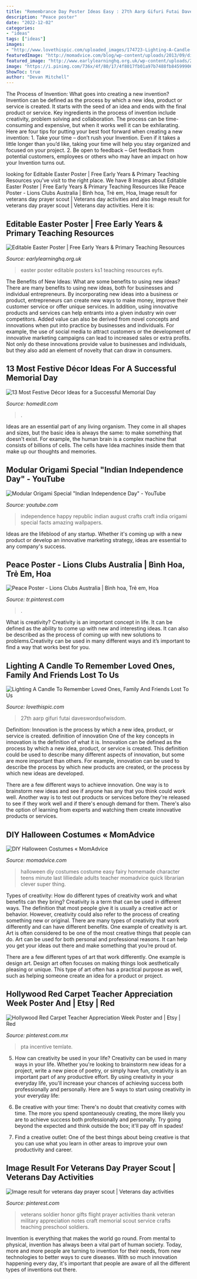 ```yaml
---
title: "Remembrance Day Poster Ideas Easy : 27th Aarp Gifuri Futai Daveswordsofwisdom"
description: "Peace poster"
date: "2022-12-02"
categories:
- "ideas"
tags: ["ideas"]
images:
- "http://www.lovethispic.com/uploaded_images/174723-Lighting-A-Candle-To-Remember-Loved-Ones-Family-And-Friends-Lost-To-Us-This-Memorial-Day.jpg?2"
featuredImage: "http://momadvice.com/blog/wp-content/uploads/2013/09/diy_halloween_costume_2.jpg"
featured_image: "http://www.earlylearninghq.org.uk/wp-content/uploads/2011/03/Easter-Poster-prev.jpg"
image: "https://i.pinimg.com/736x/4f/80/17/4f8017fb01a97b7488fb8459990621ab.jpg"
ShowToc: true
author: "Devan Mitchell"
---
```



The Process of Invention: What goes into creating a new invention?
Invention can be defined as the process by which a new idea, product or service is created. It starts with the seed of an idea and ends with the final product or service. Key ingredients in the process of invention include creativity, problem solving and collaboration. The process can be time-consuming and expensive, but when it works well it can be exhilarating. Here are four tips for putting your best foot forward when creating a new invention: 1. Take your time – don’t rush your Invention. Even if it takes a little longer than you’d like, taking your time will help you stay organized and focused on your project. 2. Be open to feedback – Get feedback from potential customers, employees or others who may have an impact on how your Invention turns out. 
	

		
looking for Editable Easter Poster | Free Early Years &amp; Primary Teaching Resources you've visit to the right place. We have 8 Images about Editable Easter Poster | Free Early Years &amp; Primary Teaching Resources like Peace Poster - Lions Clubs Australia | Bình hoa, Trẻ em, Hoa, Image result for veterans day prayer scout | Veterans day activities and also Image result for veterans day prayer scout | Veterans day activities. Here it is:
		
    
## Editable Easter Poster | Free Early Years &amp; Primary Teaching Resources

<img loading=lazy src="http://www.earlylearninghq.org.uk/wp-content/uploads/2011/03/Easter-Poster-prev.jpg" onerror="this.onerror=null;this.src='https://tse3.mm.bing.net/th?id=OIP.2SUxIRfpyTzAtzke0BvblgAAAA&amp;pid=15.1';" alt="Editable Easter Poster | Free Early Years &amp; Primary Teaching Resources">

_Source: earlylearninghq.org.uk_

>easter poster editable posters ks1 teaching resources eyfs. 

	

The Benefits of New Ideas: What are some benefits to using new ideas?
There are many benefits to using new ideas, both for businesses and individual entrepreneurs. By incorporating new ideas into a business or product, entrepreneurs can create new ways to make money, improve their customer service or offer unique services. In addition, using innovative products and services can help entrants into a given industry win over competitors.
Added value can also be derived from novel concepts and innovations when put into practice by businesses and individuals. For example, the use of social media to attract customers or the development of innovative marketing campaigns can lead to increased sales or extra profits. Not only do these innovations provide value to businesses and individuals, but they also add an element of novelty that can draw in consumers.

    
## 13 Most Festive Décor Ideas For A Successful Memorial Day

<img loading=lazy src="https://cdn.homedit.com/wp-content/uploads/2014/05/memorial-day-apples-garland.jpg" onerror="this.onerror=null;this.src='https://tse1.mm.bing.net/th?id=OIP.2O0nLE9t8fQKuApOt1dwwQHaE8&amp;pid=15.1';" alt="13 Most Festive Décor Ideas for a Successful Memorial Day">

_Source: homedit.com_

>. 

	

Ideas are an essential part of any living organism. They come in all shapes and sizes, but the basic idea is always the same: to make something that doesn't exist. For example, the human brain is a complex machine that consists of billions of cells. The cells have Idea machines inside them that make up our thoughts and memories.

    
## Modular Origami Special &quot;Indian Independence Day&quot; - YouTube

<img loading=lazy src="https://i.ytimg.com/vi/WlPrWjgKhuw/maxresdefault.jpg" onerror="this.onerror=null;this.src='https://tse4.mm.bing.net/th?id=OIP.FRporMyhpG3FGmbZAIhZYAHaEK&amp;pid=15.1';" alt="Modular Origami Special &quot;Indian Independence Day&quot; - YouTube">

_Source: youtube.com_

>independence happy republic indian august crafts craft india origami special facts amazing wallpapers. 

	

Ideas are the lifeblood of any startup. Whether it's coming up with a new product or develop an innovative marketing strategy, ideas are essential to any company's success.

    
## Peace Poster - Lions Clubs Australia | Bình Hoa, Trẻ Em, Hoa

<img loading=lazy src="https://i.pinimg.com/736x/61/dc/0a/61dc0a1494322d1cb9ff2dbef09d7b8d--peace-poster-school-posters.jpg" onerror="this.onerror=null;this.src='https://tse2.mm.bing.net/th?id=OIP.4AvEEuJ2Zl2mH9JeexqVNgHaKh&amp;pid=15.1';" alt="Peace Poster - Lions Clubs Australia | Bình hoa, Trẻ em, Hoa">

_Source: tr.pinterest.com_

>. 

	

What is creativity?
Creativity is an important concept in life. It can be defined as the ability to come up with new and interesting ideas. It can also be described as the process of coming up with new solutions to problems.Creativity can be used in many different ways and it’s important to find a way that works best for you.

    
## Lighting A Candle To Remember Loved Ones, Family And Friends Lost To Us

<img loading=lazy src="http://www.lovethispic.com/uploaded_images/174723-Lighting-A-Candle-To-Remember-Loved-Ones-Family-And-Friends-Lost-To-Us-This-Memorial-Day.jpg?2" onerror="this.onerror=null;this.src='https://tse3.mm.bing.net/th?id=OIP.eY7MhXPJyASUTmYHsLwRcwHaFq&amp;pid=15.1';" alt="Lighting A Candle To Remember Loved Ones, Family And Friends Lost To Us">

_Source: lovethispic.com_

>27th aarp gifuri futai daveswordsofwisdom. 

	

Definition: Innovation is the process by which a new idea, product, or service is created.
definition of innovation
One of the key concepts in innovation is the definition of what it is. Innovation can be defined as the process by which a new idea, product, or service is created. This definition could be used to describe many different aspects of innovation, but some are more important than others. For example, innovation can be used to describe the process by which new products are created, or the process by which new ideas are developed.

There are a few different ways to achieve innovation. One way is to brainstorm new ideas and see if anyone has any that you think could work well. Another way is to test out products or services before they're released to see if they work well and if there's enough demand for them. There's also the option of learning from experts and watching them create innovative products or services.

    
## DIY Halloween Costumes « MomAdvice

<img loading=lazy src="http://momadvice.com/blog/wp-content/uploads/2013/09/diy_halloween_costume_2.jpg" onerror="this.onerror=null;this.src='https://tse1.mm.bing.net/th?id=OIP.ormZDNYc8hmi5QeO3ThZygHaJ4&amp;pid=15.1';" alt="DIY Halloween Costumes « MomAdvice">

_Source: momadvice.com_

>halloween diy costumes costume easy fairy homemade character teens minute last lilliedale adults teacher momadvice quick librarian clever super thing. 

	

Types of creativity: How do different types of creativity work and what benefits can they bring?
Creativity is a term that can be used in different ways. The definition that most people give it is usually a creative act or behavior. However, creativity could also refer to the process of creating something new or original. There are many types of creativity that work differently and can have different benefits. 
One example of creativity is art. Art is often considered to be one of the most creative things that people can do. Art can be used for both personal and professional reasons. It can help you get your ideas out there and make something that you’re proud of. 

There are a few different types of art that work differently. One example is design art. Design art often focuses on making things look aesthetically pleasing or unique. This type of art often has a practical purpose as well, such as helping someone create an idea for a product or project.

    
## Hollywood Red Carpet Teacher Appreciation Week Poster And | Etsy | Red

<img loading=lazy src="https://i.pinimg.com/736x/90/c9/f3/90c9f3e5e3cdcd154b44c69cd2aac392.jpg" onerror="this.onerror=null;this.src='https://tse1.mm.bing.net/th?id=OIP.OoKbKCZNbVgoV-AWNM3h0AHaIK&amp;pid=15.1';" alt="Hollywood Red Carpet Teacher Appreciation Week Poster and | Etsy | Red">

_Source: pinterest.com.mx_

>pta incentive temlate. 

	

5. How can creativity be used in your life?
Creativity can be used in many ways in your life. Whether you're looking to brainstorm new ideas for a project, write a new piece of poetry, or simply have fun, creativity is an important part of any productive effort. By using creativity in your everyday life, you'll increase your chances of achieving success both professionally and personally. Here are 5 ways to start using creativity in your everyday life:
1. Be creative with your time: There's no doubt that creativity comes with time. The more you spend spontaneously creating, the more likely you are to achieve success both professionally and personally. Try going beyond the expected and think outside the box; it'll pay off in spades!

2. Find a creative outlet: One of the best things about being creative is that you can use what you learn in other areas to improve your own productivity and career.

    
## Image Result For Veterans Day Prayer Scout | Veterans Day Activities

<img loading=lazy src="https://i.pinimg.com/736x/4f/80/17/4f8017fb01a97b7488fb8459990621ab.jpg" onerror="this.onerror=null;this.src='https://tse3.mm.bing.net/th?id=OIP.pdooCrv21Z6WSo7D7_nbXQAAAA&amp;pid=15.1';" alt="Image result for veterans day prayer scout | Veterans day activities">

_Source: pinterest.com_

>veterans soldier honor gifts flight prayer activities thank veteran military appreciation notes craft memorial scout service crafts teaching preschool soldiers. 

	

Invention is everything that makes the world go round. From mental to physical, invention has always been a vital part of human society. Today, more and more people are turning to invention for their needs, from new technologies to better ways to cure diseases. With so much innovation happening every day, it's important that people are aware of all the different types of inventions out there.


